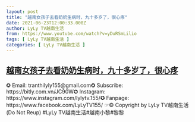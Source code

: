 ```yaml
---
layout: post
title: "越南女孩子去看奶奶生病时，九十多岁了，很心疼"
date: 2021-06-23T12:00:33.000Z
author: LyLy TV越南生活
from: https://www.youtube.com/watch?v=yDuRSmLilio
tags: [ LyLy TV越南生活 ]
categories: [ LyLy TV越南生活 ]
---
```

<!--1624449633000-->
[越南女孩子去看奶奶生病时，九十多岁了，很心疼](https://www.youtube.com/watch?v=yDuRSmLilio)
------

<div>
✪ Email: tranthilyly155@gmail.com✪ Subscribe: https://bitly.com.vn/JC90W✪ Instagram: https://www.instagram.com/lylytv.155/✪  Fanpage: https://www.facebook.com/LyLyTV155/ ☞© Copyright by LyLy TV越南生活 (Do Not Reup) #LyLy TV越南生活#越南小黎#黎黎
</div>
